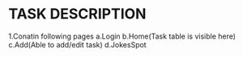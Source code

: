 # TASK DESCRIPTION

1.Conatin following pages 
 a.Login
 b.Home(Task table is visible here)
 c.Add(Able to add/edit task)
 d.JokesSpot
 
 


